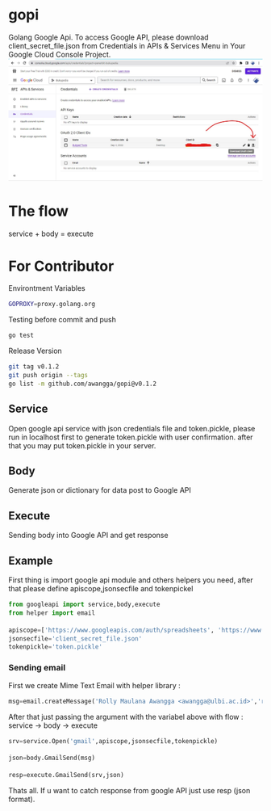 # gopi
Golang Google Api. To access Google API, please download client_secret_file.json from Credentials in APIs & Services Menu in Your Google Cloud Console Project.
![Credentials in APIs & Services Menu](/docs/img/creds.jpg "Credentials Json Location")

# The flow
service + body = execute

# For Contributor
Environtment Variables
```sh
GOPROXY=proxy.golang.org
```

Testing before commit and push
```sh
go test
```

Release Version
```sh
git tag v0.1.2
git push origin --tags
go list -m github.com/awangga/gopi@v0.1.2
```

## Service
Open google api service with json credentials file and token.pickle, please run in localhost first to generate token.pickle with user confirmation. after that you may put token.pickle in your server.

## Body
Generate json or dictionary for data post to Google API

## Execute
Sending body into Google API and get response

## Example
First thing is import google api module and others helpers you need, after that please define apiscope,jsonsecfile and tokenpickel
```python
from googleapi import service,body,execute
from helper import email

apiscope=['https://www.googleapis.com/auth/spreadsheets', 'https://www.googleapis.com/auth/documents', 'https://www.googleapis.com/auth/drive','https://www.googleapis.com/auth/blogger','https://www.googleapis.com/auth/gmail.send','https://www.googleapis.com/auth/gmail.readonly']
jsonsecfile='client_secret_file.json'
tokenpickle='token.pickle'
```

### Sending email
First we create Mime Text Email with helper library : 
```python
msg=email.createMessage('Rolly Maulana Awangga <awangga@ulbi.ac.id>','rolly@awang.ga','my info',"hello gaes","plain")
```
After that just passing the argument with the variabel above with flow : service -> body -> execute
```python
srv=service.Open('gmail',apiscope,jsonsecfile,tokenpickle)

json=body.GmailSend(msg)

resp=execute.GmailSend(srv,json)
```
Thats all. If u want to catch response from google API just use resp (json format).